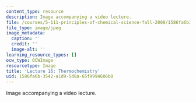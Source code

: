 ```yaml
---
content_type: resource
description: Image accompanying a video lecture.
file: /courses/5-111-principles-of-chemical-science-fall-2008/1586fa6b3542a1d95d8a65f9994606b8_16.jpg
file_type: image/jpeg
image_metadata:
  caption: ''
  credit: ''
  image-alt: ''
learning_resource_types: []
ocw_type: OCWImage
resourcetype: Image
title: 'Lecture 16: Thermochemistry'
uid: 1586fa6b-3542-a1d9-5d8a-65f9994606b8
---
```

Image accompanying a video lecture.

